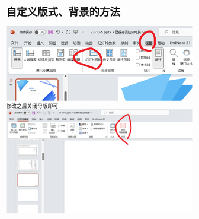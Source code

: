 
# 自定义版式、背景的方法
![](images/Pasted%20image%2020231006100255.png)
修改之后关闭母版即可
![](images/Pasted%20image%2020231006100455.png)














